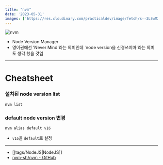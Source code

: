 ```yaml
---
title: "nvm"
date: '2023-05-31'
images: ['https://res.cloudinary.com/practicaldev/image/fetch/s--3LEwM2UE--/c_imagga_scale,f_auto,fl_progressive,h_420,q_auto,w_1000/https://dev-to-uploads.s3.amazonaws.com/uploads/articles/z4k2qoeqqljno5de2faf.png']
---
```

![nvm](https://res.cloudinary.com/practicaldev/image/fetch/s--3LEwM2UE--/c_imagga_scale,f_auto,fl_progressive,h_420,q_auto,w_1000/https://dev-to-uploads.s3.amazonaws.com/uploads/articles/z4k2qoeqqljno5de2faf.png)
- Node Version Manager
- 영어권에선 'Never Mind'라는 의미인데 'node version을 신경쓰지마'라는 의미도 생각 했을 것임
---
# Cheatsheet
### 설치된 node version list
```bash
nvm list
```
### default node version 변경
```bash
nvm alias default v16
```
- `v16`을 `default`로 설정

---
- [[tags/NodeJS|NodeJS]]
- [nvm-sh/nvm - GitHub](https://github.com/nvm-sh/nvm)